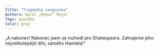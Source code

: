 ```yaml
---
Title: "Tragoedia sanguinea"
Authors: Karel „Remus“ Majer
Tags: povídka
Color: gray
---
```

„A nakonec! Nakonec jsem se rozhodl pro Shakespeara. Zahrajeme jeho
nejvelikolepější dílo, samého Hamleta!“
